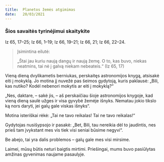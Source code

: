 ```yaml
---
title:  Planetos žemės atgimimas
date:   20/03/2021
---
```


### Šios savaitės tyrinėjimui skaitykite
Iz 65, 17–25; Iz 66, 1–19; Iz 66, 19–21; Iz 66, 21; Iz 66, 22–24.

> <p>Įsimintina eilutė:</p>
> „Štai jau kuriu naują dangų ir naują žemę. O to, kas buvo, niekas neatmins, tai nė į galvą niekam nebeateis.“ (Iz 65, 17)

Vieną dieną dvylikametis berniukas, perskaitęs astronomijos knygą, atsisakė eiti į mokyklą. Jo motina jį nuvežė pas šeimos gydytoją, kuris paklausė: „Bili, kas nutiko? Kodėl nebenori mokytis ar eiti į mokyklą?“

„Nes, daktare, – sakė jis, – aš perskaičiau šioje astronomijos knygoje, kad vieną dieną saulė užges ir visa gyvybė žemėje išnyks. Nematau jokio tikslo ką nors daryti, jei galų gale viskas išnyks“.

Motina isteriškai rėkė: „Tai ne tavo reikalas! Tai ne tavo reikalas!“

Gydytojas nusišypsojo ir pasakė: „Bet, Bili, tau nereikia dėl to jaudintis, nes prieš tam įvykstant mes vis tiek visi seniai būsime negyvi“.

Be abejo, tai yra dalis problemos – galų gale mes visi mirsime.

Laimei, mūsų būtis neturi baigtis mirtimi. Priešingai, mums buvo pasiūlytas amžinas gyvenimas naujame pasaulyje.